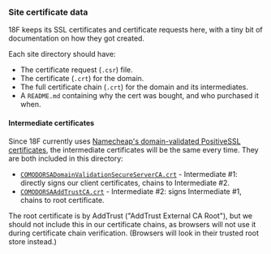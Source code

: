 ### Site certificate data

18F keeps its SSL certificates and certificate requests here, with a tiny bit of documentation on how they got created.

Each site directory should have:

* The certificate request (`.csr`) file.
* The certificate (`.crt`) for the domain.
* The full certificate chain (`.crt`) for the domain and its intermediates.
* A `README.md` containing why the cert was bought, and who purchased it when.

#### Intermediate certificates

Since 18F currently uses [Namecheap's domain-validated PositiveSSL certificates](https://www.namecheap.com/security/ssl-certificates/domain-validation.aspx), the intermediate certificates will be the same every time. They are both included in this directory:

* [`COMODORSADomainValidationSecureServerCA.crt`](https://raw.githubusercontent.com/18F/ssl-standards/instructions/sites/COMODORSADomainValidationSecureServerCA.crt) - Intermediate #1: directly signs our client certificates, chains to Intermediate #2.
* [`COMODORSAAddTrustCA.crt`](https://raw.githubusercontent.com/18F/ssl-standards/instructions/sites/COMODORSAAddTrustCA.crt) - Intermediate #2: signs Intermediate #1, chains to root certificate.

The root certificate is by AddTrust ("AddTrust External CA Root"), but we should not include this in our certificate chains, as browsers will not use it during certificate chain verification. (Browsers will look in their trusted root store instead.)
